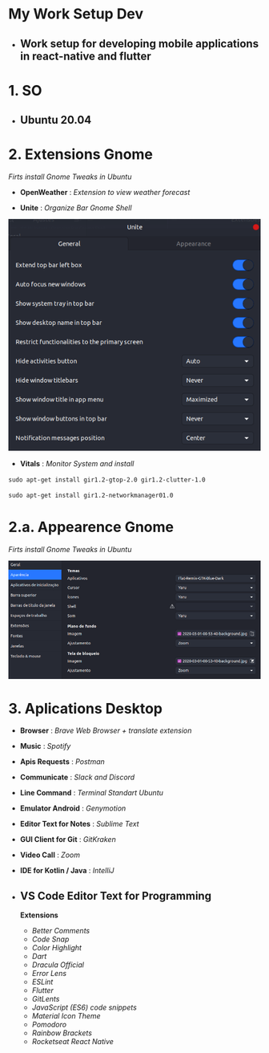 # My Work Setup Dev

- ## Work setup for developing mobile applications in react-native and flutter

# 1. SO

- ## **Ubuntu 20.04**

# 2. Extensions Gnome
*Firts install Gnome Tweaks in Ubuntu*

- **OpenWeather** : *Extension to view weather forecast*

-  **Unite** : *Organize Bar Gnome Shell*


![alt text](configUnite.png "Config Unite")



-  **Vitals** : *Monitor System*
*and install*

`sudo apt-get install gir1.2-gtop-2.0 gir1.2-clutter-1.0`

`sudo apt-get install gir1.2-networkmanager01.0`

# 2.a. Appearence Gnome
*Firts install Gnome Tweaks in Ubuntu*

![alt text](appearence.png "Appearence Configs")


# 3. Aplications Desktop

-  **Browser** : *Brave Web Browser + translate extension*

-  **Music** : *Spotify*

-  **Apis Requests** : *Postman*

-  **Communicate** : *Slack and Discord*

-  **Line Command** : *Terminal Standart Ubuntu*

-  **Emulator Android** : *Genymotion*

-  **Editor Text for Notes** : *Sublime Text*

-  **GUI Client for Git** : *GitKraken*

-  **Video Call** : *Zoom*

-  **IDE for Kotlin / Java** : *IntelliJ*

- ## VS Code Editor Text for Programming
    **Extensions**
    - *Better Comments*
    - *Code Snap*
    - *Color Highlight*
    - *Dart*
    - *Dracula Official*
    - *Error Lens*
    - *ESLint*
    - *Flutter*
    - *GitLents*
    - *JavaScript (ES6) code snippets*
    - *Material Icon Theme*
    - *Pomodoro*
    - *Rainbow Brackets*
    - *Rocketseat React Native*
